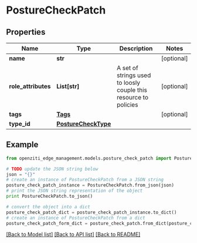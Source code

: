 # PostureCheckPatch


## Properties
Name | Type | Description | Notes
------------ | ------------- | ------------- | -------------
**name** | **str** |  | [optional] 
**role_attributes** | **List[str]** | A set of strings used to loosly couple this resource to policies | [optional] 
**tags** | [**Tags**](Tags.md) |  | [optional] 
**type_id** | [**PostureCheckType**](PostureCheckType.md) |  | 

## Example

```python
from openziti_edge_management.models.posture_check_patch import PostureCheckPatch

# TODO update the JSON string below
json = "{}"
# create an instance of PostureCheckPatch from a JSON string
posture_check_patch_instance = PostureCheckPatch.from_json(json)
# print the JSON string representation of the object
print PostureCheckPatch.to_json()

# convert the object into a dict
posture_check_patch_dict = posture_check_patch_instance.to_dict()
# create an instance of PostureCheckPatch from a dict
posture_check_patch_form_dict = posture_check_patch.from_dict(posture_check_patch_dict)
```
[[Back to Model list]](../README.md#documentation-for-models) [[Back to API list]](../README.md#documentation-for-api-endpoints) [[Back to README]](../README.md)


